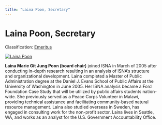```yaml
---
title: "Laina Poon, Secretary"
---
```


# Laina Poon, Secretary

Classification: [Emeritus][1]

[![Laina Poon](/files/images/laina.thumbnail.jpg)][2]

**Laina Marie Git Jung Poon (board chair)** joined ISNA in March of 2005 after conducting in-depth research resulting in an analysis of ISNA’s structure and organizational development. Laina completed a Master of Public Administration degree at the Daniel J. Evans School of Public Affairs at the University of Washington in June 2005. Her ISNA analysis became a Ford Foundation Case Study that will be utilized by public affairs students nation-wide. She previously served as a Peace Corps Volunteer in Malawi, providing technical assistance and facilitating community-based natural resource management. Laina also studied overseas in Sweden, has engaged in consulting work for the non-profit sector. Laina lives in Seattle, WA, and works as an analyst for the U.S. Government Accountability Office.

[1]: /about/emeritus
[2]: /node/887
